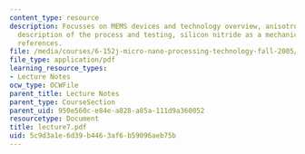 ```yaml
---
content_type: resource
description: Focusses on MEMS devices and technology overview, anisotropic etching,
  description of the process and testing, silicon nitride as a mechanical material,
  references.
file: /media/courses/6-152j-micro-nano-processing-technology-fall-2005/5c9d3a1e6d39b4463af6b59096aeb75b_lecture7.pdf
file_type: application/pdf
learning_resource_types:
- Lecture Notes
ocw_type: OCWFile
parent_title: Lecture Notes
parent_type: CourseSection
parent_uid: 950e560c-e84e-a828-a85a-111d9a360052
resourcetype: Document
title: lecture7.pdf
uid: 5c9d3a1e-6d39-b446-3af6-b59096aeb75b
---
```

